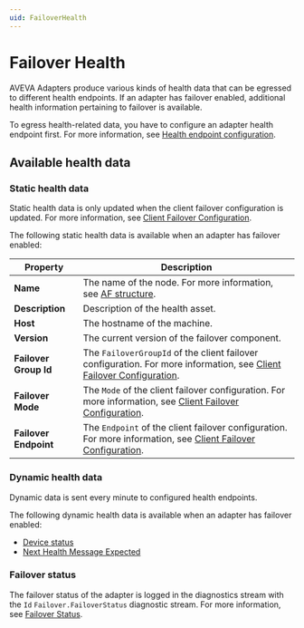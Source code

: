 ```yaml
---
uid: FailoverHealth
---
```


# Failover Health

AVEVA Adapters produce various kinds of health data that can be egressed to different health endpoints. If an adapter has failover enabled, additional health information pertaining to failover is available.

To egress health-related data, you have to configure an adapter health endpoint first. For more information, see [Health endpoint configuration](xref:HealthEndpointConfiguration).

## Available health data

### Static health data

Static health data is only updated when the client failover configuration is updated. For more information, see [Client Failover Configuration](xref:ClientFailoverConfiguration).

The following static health data is available when an adapter has failover enabled:

| Property | Description |
---------|---------
| **Name** | The name of the node. For more information, see [AF structure](#af-structure). |
| **Description** | Description of the health asset. |
| **Host** | The hostname of the machine. | 
| **Version** | The current version of the failover component. |
| **Failover Group Id** | The `FailoverGroupId` of the client failover configuration. For more information, see  [Client Failover Configuration](xref;ClientFailoverConfiguration).|
| **Failover Mode** | The `Mode` of the client failover configuration. For more information, see [Client Failover Configuration](xref;ClientFailoverConfiguration). |
| **Failover Endpoint** | The `Endpoint` of the client failover configuration. For more information, see [Client Failover Configuration](xref;ClientFailoverConfiguration). |

### Dynamic health data

Dynamic data is sent every minute to configured health endpoints.

The following dynamic health data is available when an adapter has failover enabled:

- [Device status](xref:DeviceStatus)
- [Next Health Message Expected](xref:NextHealthMessageExpected)

### Failover status

The failover status of the adapter is logged in the diagnostics stream with the `Id` `Failover.FailoverStatus` diagnostic stream. For more information, see [Failover Status](xref:FailoverStatus).